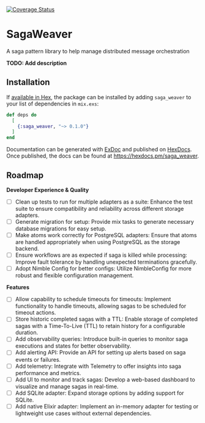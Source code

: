 [![Coverage Status](https://coveralls.io/repos/github/Hermanlangner/saga_weaver/badge.svg?branch=main)](https://coveralls.io/github/Hermanlangner/saga_weaver?branch=main)
# SagaWeaver
A saga pattern library to help manage distributed message orchestration


**TODO: Add description**

## Installation

If [available in Hex](https://hex.pm/docs/publish), the package can be installed
by adding `saga_weaver` to your list of dependencies in `mix.exs`:

```elixir
def deps do
  [
    {:saga_weaver, "~> 0.1.0"}
  ]
end
```

Documentation can be generated with [ExDoc](https://github.com/elixir-lang/ex_doc)
and published on [HexDocs](https://hexdocs.pm). Once published, the docs can
be found at <https://hexdocs.pm/saga_weaver>.

## Roadmap

**Developer Experience & Quality**

- [ ] Clean up tests to run for multiple adapters as a suite: Enhance the test suite to ensure compatibility and reliability across different storage adapters.
- [ ] Generate migration for setup: Provide mix tasks to generate necessary database migrations for easy setup.
- [ ] Make atoms work correctly for PostgreSQL adapters: Ensure that atoms are handled appropriately when using PostgreSQL as the storage backend.
- [ ] Ensure workflows are as expected if saga is killed while processing: Improve fault tolerance by handling unexpected terminations gracefully.
- [ ] Adopt Nimble Config for better configs: Utilize NimbleConfig for more robust and flexible configuration management.

**Features**

- [ ] Allow capability to schedule timeouts for timeouts: Implement functionality to handle timeouts, allowing sagas to be scheduled for timeout actions.
- [ ] Store historic completed sagas with a TTL: Enable storage of completed sagas with a Time-To-Live (TTL) to retain history for a configurable duration.
- [ ] Add observability queries: Introduce built-in queries to monitor saga executions and states for better observability.
- [ ] Add alerting API: Provide an API for setting up alerts based on saga events or failures.
- [ ] Add telemetry: Integrate with Telemetry to offer insights into saga performance and metrics.
- [ ] Add UI to monitor and track sagas: Develop a web-based dashboard to visualize and manage sagas in real-time.
- [ ] Add SQLite adapter: Expand storage options by adding support for SQLite.
- [ ] Add native Elixir adapter: Implement an in-memory adapter for testing or lightweight use cases without external dependencies.